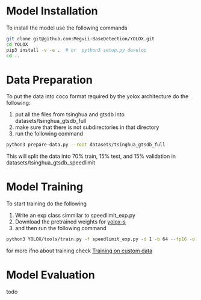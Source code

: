 # Model Installation
To install the model use the following commands 

```bash
git clone git@github.com:Megvii-BaseDetection/YOLOX.git
cd YOLOX
pip3 install -v -e .  # or  python3 setup.py develop
cd ..
```

# Data Preparation
To put the data into coco format required by the yolox architecture do the following:
1. put all the files from tsinghua and gtsdb into datasets/tsinghua_gtsdb_full
2. make sure that there is not subdirectories in that directory 
3. run the following command 
```bash 
python3 prepare-data.py --root datasets/tsinghua_gtsdb_full
```

This will split the data into 70% train, 15% test, and 15% validation in datasets/tsinghua_gtsdb_speedlimit

# Model Training
To start training do the following 

1. Write an exp class simmilar to speedlimit_exp.py 
2. Download the pretrained weights for <a href="https://github.com/Megvii-BaseDetection/YOLOX/releases/download/0.1.1rc0/yolox_s.pth">yolox-s</a>
3. and then run the following command

```bash
python3 YOLOX/tools/train.py -f speedlimit_exp.py -d 1 -b 64 --fp16 -o -c yolox_s.pth --cache
```

for more ifno about training check <a href="https://github.com/Megvii-BaseDetection/YOLOX/blob/main/docs/train_custom_data.md">Training on custom data</a>

# Model Evaluation

todo 